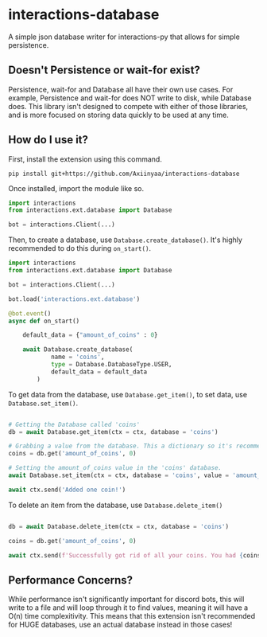 # interactions-database
A simple json database writer for interactions-py that allows for simple persistence.

## Doesn't Persistence or wait-for exist?
Persistence, wait-for and Database all have their own use cases. For example, Persistence and wait-for does NOT write to disk, while Database does. This library isn't designed to compete with either of those libraries, and is more focused on storing data quickly to be used at any time.

## How do I use it?
First, install the extension using this command.
```
pip install git+https://github.com/Axiinyaa/interactions-database
```

Once installed, import the module like so.

```py
import interactions
from interactions.ext.database import Database

bot = interactions.Client(...)
```

Then, to create a database, use ``Database.create_database()``. It's highly recommended to do this during ``on_start()``.
```py
import interactions
from interactions.ext.database import Database

bot = interactions.Client(...)

bot.load('interactions.ext.database')

@bot.event()
async def on_start()

    default_data = {"amount_of_coins" : 0}

    await Database.create_database(
            name = 'coins',
            type = Database.DatabaseType.USER,
            default_data = default_data
        )
```

To get data from the database, use ``Database.get_item()``, to set data, use ``Database.set_item()``.

```py

# Getting the Database called 'coins'
db = await Database.get_item(ctx = ctx, database = 'coins')

# Grabbing a value from the database. This a dictionary so it's recommended to use the get() function.
coins = db.get('amount_of_coins', 0)

# Setting the amount_of_coins value in the 'coins' database.
await Database.set_item(ctx = ctx, database = 'coins', value = 'amount_of_coins', data = coins + 1)

await ctx.send('Added one coin!')
```

To delete an item from the database, use ``Database.delete_item()``

```py

db = await Database.delete_item(ctx = ctx, database = 'coins')

coins = db.get('amount_of_coins', 0)

await ctx.send(f'Successfully got rid of all your coins. You had {coins} amount of coins!`)

```

## Performance Concerns?
While performance isn't significantly important for discord bots, this will write to a file and will loop through it to find values, meaning it will have a O(n) time complexitivity. This means that this extension isn't recommended for HUGE databases, use an actual database instead in those cases!
